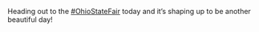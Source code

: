 Heading out to the [\#<span>OhioStateFair</span>](https://social.lol/tags/OhioStateFair) today and it’s shaping up to be another beautiful day!